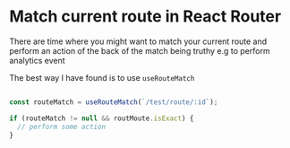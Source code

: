 # Match current route in React Router

There are time where you might want to match your current route and perform an action of the back of the match being truthy e.g to perform analytics event

The best way I have found is to use `useRouteMatch`

```javascript

const routeMatch = useRouteMatch(`/test/route/:id`);

if (routeMatch != null && routMoute.isExact) {
  // perform some action
}
```
